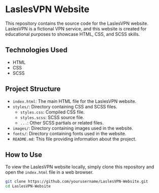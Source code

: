# LaslesVPN Website

This repository contains the source code for the LaslesVPN website. LaslesVPN is a fictional VPN service, and this website is created for educational purposes to showcase HTML, CSS, and SCSS skills.

## Technologies Used

- HTML
- CSS
- SCSS

## Project Structure

- `index.html`: The main HTML file for the LaslesVPN website.
- `styles/`: Directory containing CSS and SCSS files.
  - `styles.css`: Compiled CSS file.
  - `styles.scss`: SCSS source file.
  - `...`: Other SCSS partials or related files.
- `images/`: Directory containing images used in the website.
- `fonts/`: Directory containing fonts used in the website.
- `README.md`: This file providing information about the project.

## How to Use

To view the LaslesVPN website locally, simply clone this repository and open the `index.html` file in a web browser.

```bash
git clone https://github.com/yourusername/LaslesVPN-Website.git
cd LaslesVPN-Website

